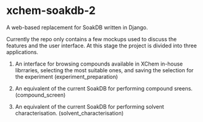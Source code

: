 # xchem-soakdb-2
A web-based replacement for SoakDB written in Django.

Currently the repo only contains a few mockups used to discuss the features and the user interface. At this stage the project is divided into three applications.

1) An interface for browsing compounds available in XChem in-house librraries, selecting the most suitable ones, and saving the selection for the experiment (experiment_preparation)

2) An equivalent of the current SoakDB for performing compound sreens. (compound_screen)

3) An equivalent of the current SoakDB for performing solvent characterisation. (solvent_characterisation)

